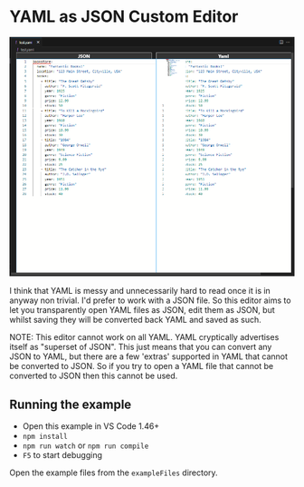 # YAML as JSON Custom Editor

![YAML as JSON editor](demo.png)

I think that YAML is messy and unnecessarily hard to read once it is in anyway non trivial.
I'd prefer to work with a JSON file.
So this editor aims to let you transparently open YAML files as JSON, edit them as JSON, but whilst saving they will be converted back YAML and saved as such.

NOTE: This editor cannot work on all YAML.
YAML cryptically advertises itself as "superset of JSON".
This just means that you can convert any JSON to YAML, but there are a few 'extras' supported in YAML that cannot be converted to JSON.
So if you try to open a YAML file that cannot be converted to JSON then this cannot be used.

## Running the example

-   Open this example in VS Code 1.46+
-   `npm install`
-   `npm run watch` or `npm run compile`
-   `F5` to start debugging

Open the example files from the `exampleFiles` directory.

